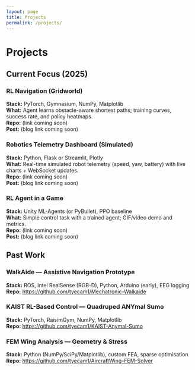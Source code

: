 ```yaml
---
layout: page
title: Projects
permalink: /projects/
---
```


# Projects

## Current Focus (2025)

### RL Navigation (Gridworld)
**Stack:** PyTorch, Gymnasium, NumPy, Matplotlib  
**What:** Agent learns obstacle-aware shortest paths; training curves, success rate, and policy heatmaps.  
**Repo:** (link coming soon)  
**Post:** (blog link coming soon)

### Robotics Telemetry Dashboard (Simulated)
**Stack:** Python, Flask or Streamlit, Plotly  
**What:** Real-time simulated robot telemetry (speed, yaw, battery) with live charts + WebSocket updates.  
**Repo:** (link coming soon)  
**Post:** (blog link coming soon)

### RL Agent in a Game
**Stack:** Unity ML-Agents (or PyBullet), PPO baseline  
**What:** Simple control task with a trained agent; GIF/video demo and metrics.  
**Repo:** (link coming soon)  
**Post:** (blog link coming soon)

## Past Work

### WalkAide — Assistive Navigation Prototype
**Stack:** ROS, Intel RealSense (RGB-D), Python, Arduino (early), EEG logging  
**Repo:** https://github.com/tyecam1/Mechatronic-Walkaide

### KAIST RL-Based Control — Quadruped ANYmal Sumo
**Stack:** PyTorch, RaisimGym, NumPy, Matplotlib  
**Repo:** https://github.com/tyecam1/KAIST-Anymal-Sumo

### FEM Wing Analysis — Geometry & Stress
**Stack:** Python (NumPy/SciPy/Matplotlib), custom FEA, sparse optimisation  
**Repo:** https://github.com/tyecam1/AircraftWing-FEM-Solver
